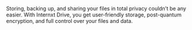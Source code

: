 Storing, backing up, and sharing your files in total privacy couldn’t be any easier. With Internxt Drive, you
get user-friendly storage, post-quantum encryption, and full control over your files and data.
